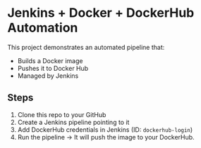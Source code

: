 # Jenkins + Docker + DockerHub Automation

This project demonstrates an automated pipeline that:
- Builds a Docker image
- Pushes it to Docker Hub
- Managed by Jenkins

## Steps
1. Clone this repo to your GitHub
2. Create a Jenkins pipeline pointing to it
3. Add DockerHub credentials in Jenkins (ID: `dockerhub-login`)
4. Run the pipeline → It will push the image to your DockerHub.
